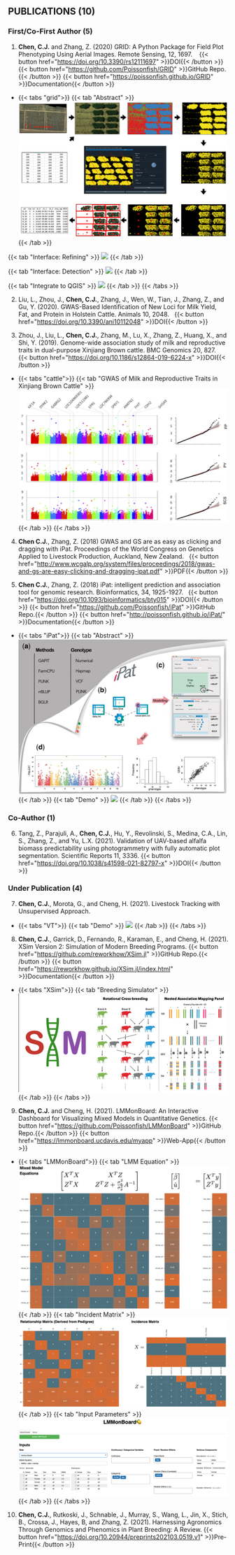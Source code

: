 ## **PUBLICATIONS** (10)

### **First/Co-First Author (5)**

1. **Chen, C.J.** and Zhang, Z. (2020) GRID: A Python Package for Field Plot Phenotyping Using Aerial Images. Remote Sensing, 12, 1697. &nbsp;&nbsp;
{{< button href="https://doi.org/10.3390/rs12111697" >}}DOI{{< /button >}}
{{< button href="https://github.com/Poissonfish/GRID" >}}GitHub Repo.{{< /button >}}
{{< button href="https://poissonfish.github.io/GRID" >}}Documentation{{< /button >}}

* {{< tabs "grid">}}
{{< tab "Abstract" >}}
![](grid_Abstract.png)
{{< /tab >}}

{{< tab "Interface: Refining" >}}
![](grid_Refine.gif)
{{< /tab >}}

{{< tab "Interface: Detection" >}}
![](grid_anchor.gif)
{{< /tab >}}

{{< tab "Integrate to QGIS" >}}
![](grid_QGIS.png)
{{< /tab >}}
{{< /tabs >}}


2. Liu, L., Zhou, J., **Chen, C.J.**, Zhang, J., Wen, W., Tian, J., Zhang, Z., and Gu, Y. (2020). GWAS-Based Identification of New Loci for Milk Yield, Fat, and Protein in Holstein Cattle. Animals 10, 2048.&nbsp;&nbsp;
{{< button href="https://doi.org/10.3390/ani10112048" >}}DOI{{< /button >}}

3. Zhou, J., Liu, L., **Chen, C.J.**, Zhang, M., Lu, X., Zhang, Z., Huang, X., and Shi, Y. (2019). Genome-wide association study of milk and reproductive traits in dual-purpose Xinjiang Brown cattle. BMC Genomics 20, 827.&nbsp;&nbsp;
{{< button href="https://doi.org/10.1186/s12864-019-6224-x" >}}DOI{{< /button >}}

* {{< tabs "cattle">}}
{{< tab "GWAS of Milk and Reproductive Traits in Xinjiang Brown Cattle" >}}
![](GWAS_Cattle.png)
{{< /tab >}}
{{< /tabs >}}

4. **Chen C.J.**, Zhang, Z. (2018) GWAS and GS are as easy as clicking and dragging with iPat.
Proceedings of the World Congress on Genetics Applied to Livestock Production, Auckland, New Zealand.&nbsp;&nbsp;
{{< button href="http://www.wcgalp.org/system/files/proceedings/2018/gwas-and-gs-are-easy-clicking-and-dragging-ipat.pdf" >}}PDF{{< /button >}}

5. **Chen C.J.**, Zhang, Z. (2018) iPat: intelligent prediction and association tool for genomic research. Bioinformatics, 34, 1925-1927.&nbsp;&nbsp;
{{< button href="https://doi.org/10.1093/bioinformatics/bty015" >}}DOI{{< /button >}}
{{< button href="https://github.com/Poissonfish/iPat" >}}GitHub Repo.{{< /button >}}
{{< button href="http://poissonfish.github.io/iPat/" >}}Documentation{{< /button >}}


* {{< tabs "iPat">}}
{{< tab "Abstract" >}}
![](iPat_abstract.png)
{{< /tab >}}
{{< tab "Demo" >}}
![](iPat_demo.gif)
{{< /tab >}}
{{< /tabs >}}


### **Co-Author (1)**
6.  Tang, Z., Parajuli, A., **Chen, C.J.**, Hu, Y., Revolinski, S., Medina, C.A., Lin, S., Zhang, Z., and Yu, L.X. (2021). Validation of UAV-based alfalfa biomass predictability using photogrammetry with fully automatic plot segmentation. Scientific Reports 11, 3336.
{{< button href="https://doi.org/10.1038/s41598-021-82797-x" >}}DOI{{< /button >}}

### **Under Publication (4)**

7.   **Chen, C.J.**, Morota, G., and Cheng, H. (2021). Livestock Tracking with Unsupervised Approach.
* {{< tabs "VT">}}
{{< tab "Demo" >}}
![](vtag_demo2.gif)
{{< /tab >}}
{{< /tabs >}}

8. **Chen, C.J.**, Garrick, D., Fernando, R., Karaman, E., and Cheng, H. (2021). XSim Version 2: Simulation of Modern Breeding Programs.
{{< button href="https://github.com/reworkhow/XSim.jl" >}}GitHub Repo.{{< /button >}}
{{< button href="https://reworkhow.github.io/XSim.jl/index.html" >}}Documentation{{< /button >}}

* {{< tabs "XSim">}}
{{< tab "Breeding Simulator" >}}
![](XSim_Abstract.png)
{{< /tab >}}
{{< /tabs >}}

9. **Chen, C.J.** and Cheng, H. (2021). LMMonBoard: An Interactive Dashboard for Visualizing Mixed Models in Quantitative Genetics.
{{< button href="https://github.com/Poissonfish/LMMonBoard" >}}GitHub Repo.{{< /button >}}
{{< button href="https://lmmonboard.ucdavis.edu/myapp" >}}Web-App{{< /button >}}

* {{< tabs "LMMonBoard">}}
{{< tab "LMM Equation" >}}
![](LMMonBoard_eq.png)
{{< /tab >}}
{{< tab "Incident Matrix" >}}
![](LMMonBoard_x.png)
{{< /tab >}}
{{< tab "Input Parameters" >}}
![](LMMonBoard_controll.png)
{{< /tab >}}
{{< /tabs >}}

10.  **Chen, C.J.**, Rutkoski, J., Schnable, J., Murray, S., Wang, L., Jin, X., Stich, B., Crossa, J., Hayes, B, and Zhang, Z. (2021). Harnessing Agronomics Through Genomics and Phenomics in Plant Breeding: A Review.
{{< button href="https://doi.org/10.20944/preprints202103.0519.v1" >}}Pre-Print{{< /button >}}
